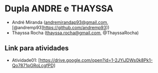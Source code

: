 # Dupla ANDRE e THAYSSA
- André Miranda (andremirandap93@gmail.com, [@andremp93]https://github.com/andremp93))
- Thayssa Rocha (thayssa.rocha@gmail.com, @ThayssaRocha)

## Link para atividades

- Atividade01: [https://drive.google.com/open?id=1-2JYiJDWs0k8Pk1-Qo7871pGRoLcgfPD]
